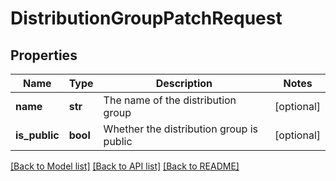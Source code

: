 # DistributionGroupPatchRequest

## Properties
Name | Type | Description | Notes
------------ | ------------- | ------------- | -------------
**name** | **str** | The name of the distribution group | [optional] 
**is_public** | **bool** | Whether the distribution group is public | [optional] 

[[Back to Model list]](../README.md#documentation-for-models) [[Back to API list]](../README.md#documentation-for-api-endpoints) [[Back to README]](../README.md)

